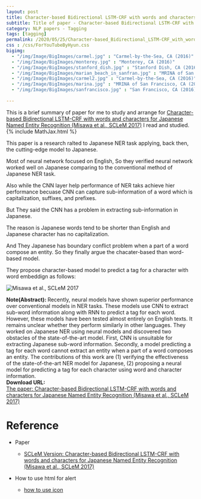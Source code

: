 ```yaml
---
layout: post
title: Character-based Bidirectional LSTM-CRF with words and characters for Japanese Named Entity Recognition
subtitle: Title of paper - Character-based Bidirectional LSTM-CRF with words and characters for Japanese Named Entity Recognition
category: NLP papers - Tagging
tags: [tagging]
permalink: /2020/05/25/Character-based_Bidirectional_LSTM-CRF_with_words_and_characters_for_Japanese_Named_Entity_Recognition/
css : /css/ForYouTubeByHyun.css
bigimg: 
  - "/img/Image/BigImages/carmel.jpg" : "Carmel-by-the-Sea, CA (2016)"
  - "/img/Image/BigImages/monterey.jpg" : "Monterey, CA (2016)"
  - "/img/Image/BigImages/stanford_dish.jpg" : "Stanford Dish, CA (2016)"
  - "/img/Image/BigImages/marian_beach_in_sanfran.jpg" : "MRINA of San Francisco, CA (2016)"
  - "/img/Image/BigImages/carmel2.jpg" : "Carmel-by-the-Sea, CA (2016)"
  - "/img/Image/BigImages/marina.jpg" : "MRINA of San Francisco, CA (2016)"
  - "/img/Image/BigImages/sanfrancisco.jpg" : "San Francisco, CA (2016)"
  
---
```


This is a brief summary of paper for me to study and arrange for [Character-based Bidirectional LSTM-CRF with words and characters for Japanese Named Entity Recognition (Misawa et al., SCLeM 2017)](https://www.aclweb.org/anthology/W17-4114/) I read and studied. 
{% include MathJax.html %}

This paper is a research ralted to Japanese NER task applying, back then, the cutting-edge model to Japanese.

Most of neural network focused on English, So they verified neural network worked well on Japanese comparing to the conventional method of Japanese NER task.

Also while the CNN layer help performance of NER taks achieve hier performance becuase CNN can capture sub-information of a word which is capitalization, suffixes, and prefixes. 

But They said the CNN has a problem in extracting sub-information in Japanese.

The reason is Japanese words tend to be shorter than English and Japanese character has no capitalization.

And They Japanese has boundary conflict problem when a part of a word compose an entity. So they finally argue the chacater-based than word-based model.

They propose character-based model to predict a tag for a character with word embeddign as follows:

![Misawa et al., SCLeM 2017](/img/Image/NaturalLanguageProcessing/NLPLabs/Paper_Investigation/Tagging/2020-05-25-Character-based_Bidirectional_LSTM-CRF_with_words_and_characters_for_Japanese_Named_Entity_Recognition/)

<div class="alert alert-info" role="alert"><i class="fa fa-info-circle"></i> <b>Note(Abstract): </b>
Recently, neural models have shown superior performance over conventional models in NER tasks. These models use CNN to extract sub-word information along with RNN to predict a tag for each word. However, these models have been tested almost entirely on English texts. It remains unclear whether they perform similarly in other languages. They worked on Japanese NER using neural models and discovered two obstacles of the state-of-the-art model. First, CNN is unsuitable for extracting Japanese sub-word information. Secondly, a model predicting a tag for each word cannot extract an entity when a part of a word composes an entity. The contributions of this work are (1) verifying the effectiveness of the state-of-the-art NER model for Japanese, (2) proposing a neural model for predicting a tag for each character using word and character information.
</div>
    
<div class="alert alert-success" role="alert"><i class="fa fa-paperclip fa-lg"></i> <b>Download URL: </b><br>
  <a href="https://www.aclweb.org/anthology/W17-4114/">The paper: Character-based Bidirectional LSTM-CRF with words and characters for Japanese Named Entity Recognition (Misawa et al., SCLeM 2017)</a>
</div>

# Reference 

- Paper 
  - [SCLeM Version: Character-based Bidirectional LSTM-CRF with words and characters for Japanese Named Entity Recognition (Misawa et al., SCLeM 2017)](https://www.aclweb.org/anthology/W17-4114/)
  
- How to use html for alert
  - [how to use icon](http://idratherbewriting.com/documentation-theme-jekyll/mydoc_icons.html)
    




























